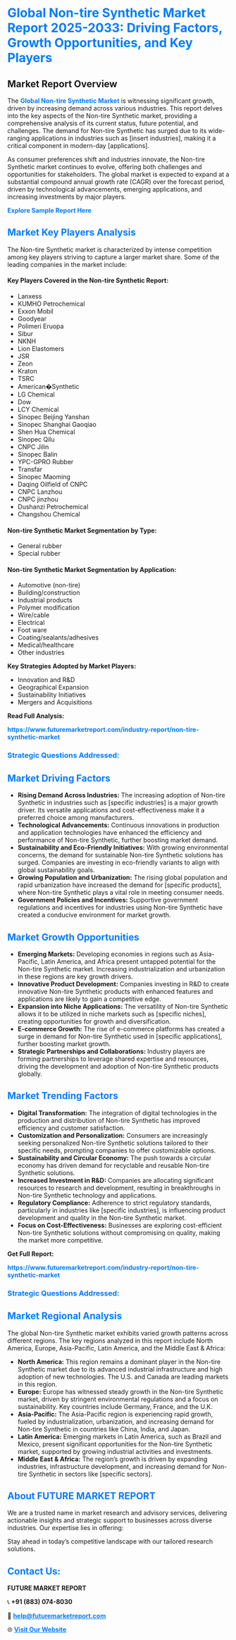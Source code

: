 <h1 style="color: #007BFF;">Global Non-tire Synthetic Market Report 2025-2033: Driving Factors, Growth Opportunities, and Key Players</h1>

<section id="overview">
<h2>Market Report Overview</h2>
<p>The <a href="https://www.futuremarketreport.com/industry-report/non-tire-synthetic-market" style="color: #007BFF; text-decoration: none;"><strong>Global Non-tire Synthetic Market</strong></a> is witnessing significant growth, driven by increasing demand across various industries. This report delves into the key aspects of the Non-tire Synthetic market, providing a comprehensive analysis of its current status, future potential, and challenges. The demand for Non-tire Synthetic has surged due to its wide-ranging applications in industries such as [insert industries], making it a critical component in modern-day [applications].</p>
<p>As consumer preferences shift and industries innovate, the Non-tire Synthetic market continues to evolve, offering both challenges and opportunities for stakeholders. The global market is expected to expand at a substantial compound annual growth rate (CAGR) over the forecast period, driven by technological advancements, emerging applications, and increasing investments by major players.</p>
</section>

<section id="overview">
<p><a href="https://www.futuremarketreport.com/request-sample/reportId=104703" style="color: #007BFF; text-decoration: none;"><strong>Explore Sample Report Here</strong></a></p>
</section>

<section id="key-players">
<h2 style="color: #007BFF;">Market Key Players Analysis</h2>
<p>The Non-tire Synthetic market is characterized by intense competition among key players striving to capture a larger market share. Some of the leading companies in the market include:</p>
<h4>Key Players Covered in the Non-tire Synthetic Report:</h4>
<ul><li>Lanxess</li><li>KUMHO Petrochemical</li><li>Exxon Mobil</li><li>Goodyear</li><li>Polimeri Eruopa</li><li>Sibur</li><li>NKNH</li><li>Lion Elastomers</li><li>JSR</li><li>Zeon</li><li>Kraton</li><li>TSRC</li><li>American�Synthetic</li><li>LG Chemical</li><li>Dow</li><li>LCY Chemical</li><li>Sinopec Beijing Yanshan</li><li>Sinopec Shanghai Gaoqiao</li><li>Shen Hua Chemical</li><li>Sinopec Qilu</li><li>CNPC Jilin</li><li>Sinopec Balin</li><li>YPC-GPRO Rubber</li><li>Transfar</li><li>Sinopec Maoming</li><li>Daqing Oilfield of CNPC</li><li>CNPC Lanzhou</li><li>CNPC jinzhou</li><li>Dushanzi Petrochemical</li><li>Changshou Chemical</li></ul>
<h4>Non-tire Synthetic Market Segmentation by Type:</h4>
<ul><li>General rubber</li><li>Special rubber</li></ul>

<h4>Non-tire Synthetic Market Segmentation by Application:</h4>
<ul><li>Automotive (non-tire)</li><li>Building/construction</li><li>Industrial products</li><li>Polymer modification</li><li>Wire/cable</li><li>Electrical</li><li>Foot ware</li><li>Coating/sealants/adhesives</li><li>Medical/healthcare</li><li>Other industries</li></ul>
<p><strong>Key Strategies Adopted by Market Players:</strong></p>
<ul>
<li>Innovation and R&D</li>
<li>Geographical Expansion</li>
<li>Sustainability Initiatives</li>
<li>Mergers and Acquisitions</li>
</ul>
</section>

<section>
<p><strong>Read Full Analysis: </strong></p><a href="https://www.futuremarketreport.com/industry-report/non-tire-synthetic-market" style="color: #007BFF; text-decoration: none;"><strong>https://www.futuremarketreport.com/industry-report/non-tire-synthetic-market</strong></a>
<h3 style="color: #007BFF;">Strategic Questions Addressed:</h3>
</section>

<section id="driving-factors">
<h2 style="color: #007BFF;">Market Driving Factors</h2>
<ul>
<li><strong>Rising Demand Across Industries:</strong> The increasing adoption of Non-tire Synthetic in industries such as [specific industries] is a major growth driver. Its versatile applications and cost-effectiveness make it a preferred choice among manufacturers.</li>
<li><strong>Technological Advancements:</strong> Continuous innovations in production and application technologies have enhanced the efficiency and performance of Non-tire Synthetic, further boosting market demand.</li>
<li><strong>Sustainability and Eco-Friendly Initiatives:</strong> With growing environmental concerns, the demand for sustainable Non-tire Synthetic solutions has surged. Companies are investing in eco-friendly variants to align with global sustainability goals.</li>
<li><strong>Growing Population and Urbanization:</strong> The rising global population and rapid urbanization have increased the demand for [specific products], where Non-tire Synthetic plays a vital role in meeting consumer needs.</li>
<li><strong>Government Policies and Incentives:</strong> Supportive government regulations and incentives for industries using Non-tire Synthetic have created a conducive environment for market growth.</li>
</ul>
</section>

<section id="growth-opportunities">
<h2 style="color: #007BFF;">Market Growth Opportunities</h2>
<ul>
<li><strong>Emerging Markets:</strong> Developing economies in regions such as Asia-Pacific, Latin America, and Africa present untapped potential for the Non-tire Synthetic market. Increasing industrialization and urbanization in these regions are key growth drivers.</li>
<li><strong>Innovative Product Development:</strong> Companies investing in R&D to create innovative Non-tire Synthetic products with enhanced features and applications are likely to gain a competitive edge.</li>
<li><strong>Expansion into Niche Applications:</strong> The versatility of Non-tire Synthetic allows it to be utilized in niche markets such as [specific niches], creating opportunities for growth and diversification.</li>
<li><strong>E-commerce Growth:</strong> The rise of e-commerce platforms has created a surge in demand for Non-tire Synthetic used in [specific applications], further boosting market growth.</li>
<li><strong>Strategic Partnerships and Collaborations:</strong> Industry players are forming partnerships to leverage shared expertise and resources, driving the development and adoption of Non-tire Synthetic products globally.</li>
</ul>
</section>

<section id="trending-factors">
<h2 style="color: #007BFF;">Market Trending Factors</h2>
<ul>
<li><strong>Digital Transformation:</strong> The integration of digital technologies in the production and distribution of Non-tire Synthetic has improved efficiency and customer satisfaction.</li>
<li><strong>Customization and Personalization:</strong> Consumers are increasingly seeking personalized Non-tire Synthetic solutions tailored to their specific needs, prompting companies to offer customizable options.</li>
<li><strong>Sustainability and Circular Economy:</strong> The push towards a circular economy has driven demand for recyclable and reusable Non-tire Synthetic solutions.</li>
<li><strong>Increased Investment in R&D:</strong> Companies are allocating significant resources to research and development, resulting in breakthroughs in Non-tire Synthetic technology and applications.</li>
<li><strong>Regulatory Compliance:</strong> Adherence to strict regulatory standards, particularly in industries like [specific industries], is influencing product development and quality in the Non-tire Synthetic market.</li>
<li><strong>Focus on Cost-Effectiveness:</strong> Businesses are exploring cost-efficient Non-tire Synthetic solutions without compromising on quality, making the market more competitive.</li>
</ul>
</section>

<section>
<p><strong>Get Full Report: </strong></p><a href="https://www.futuremarketreport.com/industry-report/non-tire-synthetic-market" style="color: #007BFF; text-decoration: none;"><strong>https://www.futuremarketreport.com/industry-report/non-tire-synthetic-market</strong></a>
<h3 style="color: #007BFF;">Strategic Questions Addressed:</h3>
</section>


<section id="regional-analysis">
<h2 style="color: #007BFF;">Market Regional Analysis</h2>
<p>The global Non-tire Synthetic market exhibits varied growth patterns across different regions. The key regions analyzed in this report include North America, Europe, Asia-Pacific, Latin America, and the Middle East & Africa:</p>
<ul>
<li><strong>North America:</strong> This region remains a dominant player in the Non-tire Synthetic market due to its advanced industrial infrastructure and high adoption of new technologies. The U.S. and Canada are leading markets in this region.</li>
<li><strong>Europe:</strong> Europe has witnessed steady growth in the Non-tire Synthetic market, driven by stringent environmental regulations and a focus on sustainability. Key countries include Germany, France, and the U.K.</li>
<li><strong>Asia-Pacific:</strong> The Asia-Pacific region is experiencing rapid growth, fueled by industrialization, urbanization, and increasing demand for Non-tire Synthetic in countries like China, India, and Japan.</li>
<li><strong>Latin America:</strong> Emerging markets in Latin America, such as Brazil and Mexico, present significant opportunities for the Non-tire Synthetic market, supported by growing industrial activities and investments.</li>
<li><strong>Middle East & Africa:</strong> The region’s growth is driven by expanding industries, infrastructure development, and increasing demand for Non-tire Synthetic in sectors like [specific sectors].</li>
</ul>
</section>

<footer>
<h2 style="color: #007BFF;">About FUTURE MARKET REPORT</h2>
<p>We are a trusted name in market research and advisory services, delivering actionable insights and strategic support to businesses across diverse industries. Our expertise lies in offering:</p>

<p>Stay ahead in today’s competitive landscape with our tailored research solutions.</p>

<h2 style="color: #007BFF;">Contact Us:</h2>
<p><strong>FUTURE MARKET REPORT</strong></p>
<p>📞 <strong>+91 (883) 074-8030</strong></p>
<p>📧 <strong><a href="mailto:help@futuremarketreport.com" style="color: #007BFF;">help@futuremarketreport.com</a></strong></p>
<p>🌐 <strong><a href="https://www.futuremarketreport.com/" style="color: #007BFF;">Visit Our Website</a></strong></p>
</footer>